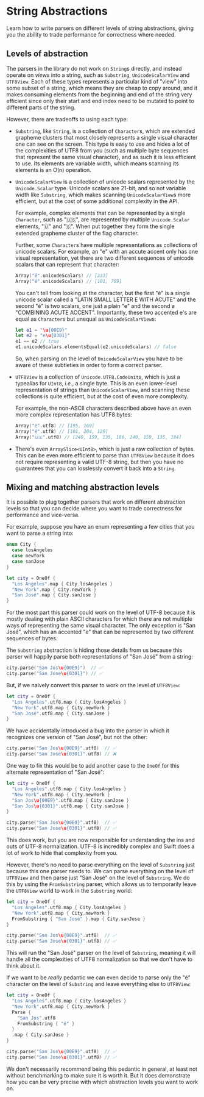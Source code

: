 # String Abstractions

Learn how to write parsers on different levels of string abstractions, giving you the ability to
trade performance for correctness where needed.

## Levels of abstraction

The parsers in the library do not work on `String`s directly, and instead operate on _views_ into a
string, such as `Substring`, `UnicodeScalarView` and `UTF8View`. Each of these types represents a
particular kind of "view" into some subset of a string, which means they are cheap to copy around,
and it makes consuming elements from the beginning and end of the string very efficient since only
their start and end index need to be mutated to point to different parts of the string.

However, there are tradeoffs to using each type:

  * `Substring`, like `String`, is a collection of `Character`s, which are extended grapheme
    clusters that most closely represents a single visual character one can see on the screen. This
    type is easy to use and hides a lot of the complexities of UTF8 from you (such as multiple byte
    sequences that represent the same visual character), and as such it is less efficient to use.
    Its elements are variable width, which means scanning its elements is an O(n) operation.

  * `UnicodeScalarView` is a collection of unicode scalars represented by the `Unicode.Scalar` type.
    Unicode scalars are 21-bit, and so not variable width like `Substring`, which makes scanning
    `UnicodeScalarView`s more efficient, but at the cost of some additional complexity in the API.

    For example, complex elements that can be represented by a single `Character`, such as "🇺🇸",
    are represented by multiple `Unicode.Scalar` elements, "🇺" and "🇸". When put together they
    form the single extended grapheme cluster of the flag character.

    Further, some `Character`s have multiple representations as collections of unicode scalars. For
    example, an "e" with an accute accent only has one visual representation, yet there are two
    different sequences of unicode scalars that can represent that character:

    ```swift
    Array("é".unicodeScalars) // [233]
    Array("é".unicodeScalars) // [101, 769]
    ```

    You can't tell from looking at the character, but the first "é" is a single unicode scalar
    called a "LATIN SMALL LETTER E WITH ACUTE" and the second "é" is two scalars, one just a plain
    "e" and the second a "COMBINING ACUTE ACCENT". Importantly, these two accented e's are equal as
    `Character`s but unequal as `UnicodeScalarView`s:

    ```swift
    let e1 = "\u{00E9}"
    let e2 = "e\u{0301}"
    e1 == e2 // true
    e1.unicodeScalars.elementsEqual(e2.unicodeScalars) // false
    ```

    So, when parsing on the level of `UnicodeScalarView` you have to be aware of these subtleties in
    order to form a correct parser.

  * `UTF8View` is a collection of `Unicode.UTF8.CodeUnit`s, which is just a typealias for `UInt8`,
    _i.e._, a single byte. This is an even lower-level representation of strings than
    `UnicodeScalarView`, and scanning these collections is quite efficient, but at the cost of even
    more complexity.

    For example, the non-ASCII characters described above have an even more complex representation
    has UTF8 bytes:

    ```swift
    Array("é".utf8) // [195, 169]
    Array("é".utf8) // [101, 204, 129]
    Array("🇺🇸".utf8) // [240, 159, 135, 186, 240, 159, 135, 184]
    ```

  * There's even `ArraySlice<UInt8>`, which is just a raw collection of bytes. This can be even more
    efficient to parse than `UTF8View` because it does not require representing a valid UTF-8
    string, but then you have no guarantees that you can losslessly convert it back into a `String`.

## Mixing and matching abstraction levels

It is possible to plug together parsers that work on different abstraction levels so that you can
decide where you want to trade correctness for performance and vice-versa.

For example, suppose you have an enum representing a few cities that you want to parse a string
into:

```swift
enum City {
  case losAngeles
  case newYork
  case sanJose
}

let city = OneOf {
  "Los Angeles".map { City.losAngeles }
  "New York".map { City.newYork }
  "San José".map { City.sanJose }
}
```

For the most part this parser could work on the level of UTF-8 because it is mostly dealing with
plain ASCII characters for which there are not multiple ways of representing the same visual
character. The only exception is "San José", which has an accented "e" that can be represented
by two different sequences of bytes.

The `Substring` abstraction is hiding those details from us because this parser will happily parse
both representations of "San José" from a string:

```swift
city.parse("San Jos\u{00E9}")  // ✅
city.parse("San Jose\u{0301}") // ✅
```

But, if we naively convert this parser to work on the level of `UTF8View`:

```swift
let city = OneOf {
  "Los Angeles".utf8.map { City.losAngeles }
  "New York".utf8.map { City.newYork }
  "San José".utf8.map { City.sanJose }
}
```

We have accidentally introduced a bug into the parser in which it recognizes one version of
"San José", but not the other:

```swift
city.parse("San Jos\u{00E9}".utf8)  // ✅
city.parse("San Jose\u{0301}".utf8) // ❌
```

One way to fix this would be to add another case to the `OneOf` for this alternate representation
of "San José":

```swift
let city = OneOf {
  "Los Angeles".utf8.map { City.losAngeles }
  "New York".utf8.map { City.newYork }
  "San Jos\u{00E9}".utf8.map { City.sanJose }
  "San Jos\u{0301}".utf8.map { City.sanJose }
}

city.parse("San Jos\u{00E9}".utf8)  // ✅
city.parse("San Jose\u{0301}".utf8) // ✅
```

This does work, but you are now responsible for understanding the ins and outs of UTF-8
normalization. UTF-8 is incredibly complex and Swift does a lot of work to hide that complexity
from you.

However, there's no need to parse everything on the level of `Substring` just because this one
parser needs to. We can parse everything on the level of `UTF8View` and then parse just "San José"
on the level of `Substring`. We do this by using the ``FromSubstring`` parser, which allows us to
temporarily leave the `UTF8View` world to work in the `Substring` world:

```swift
let city = OneOf {
  "Los Angeles".utf8.map { City.losAngeles }
  "New York".utf8.map { City.newYork }
  FromSubstring { "San José" }.map { City.sanJose }
}

city.parse("San Jos\u{00E9}".utf8)  // ✅
city.parse("San Jose\u{0301}".utf8) // ✅
```

This will run the "San José" parser on the level of `Substring`, meaning it will handle all the
complexities of UTF8 normalization so that we don't have to think about it.

If we want to be _really_ pedantic we can even decide to parse only the "é" character on the
level of `Substring` and leave everything else to `UTF8View`:

```swift
let city = OneOf {
  "Los Angeles".utf8.map { City.losAngeles }
  "New York".utf8.map { City.newYork }
  Parse {
    "San Jos".utf8
    FromSubstring { "é" }
  }
  .map { City.sanJose }
}

city.parse("San Jos\u{00E9}".utf8)  // ✅
city.parse("San Jose\u{0301}".utf8) // ✅
```

We don't necessarily recommend being this pedantic in general, at least not without benchmarking to
make sure it is worth it. But it does demonstrate how you can be very precise with which abstraction
levels you want to work on.
